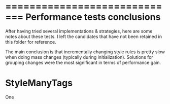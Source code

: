 =============================
Performance tests conclusions
=============================

After having tried several implementations & strategies, here are some notes about these tests. I left the candidates that have not been retained in this folder for reference.

The main conclusion is that incrementally changing style rules is pretty slow when doing mass changes (typically during initialization). Solutions for grouping changes were the most significant in terms of performance gain.


StyleManyTags
=============

One <style> tag appended to document for each Style object.

Bad performance when loading many styles. Noted no difference otherwise when applying a style compared to a monolithic stylesheet (see legacy-comparison.html)

StyleOneTagManyTextNodes
========================

One <style> tag for all styles, one "textNode" per Style object.

Even worse performance when loading many styles. Still no difference otherwise when applying a style.

StyleOneTextNode
================

One <style> tag and one textNode for all styles. Style rules are concatenated into a string at each update and set as textNode.textContent
A bit speedier for creating styles but not very significant and less elegant in my opinion.


Manual strategy
===============

Manually calling a (singleton) method for committing all styles changes. Gives more control to the user (developer).

Lazy strategy
============

Deferring the attachment of all styles to the document only at the 1st "style.apply(node)". The easiest solution from a usage point of view for classic use cases.